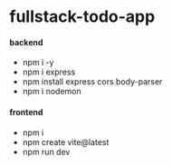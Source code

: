 # fullstack-todo-app

#### backend

- npm i -y
- npm i express
- npm install express cors body-parser
- npm i nodemon

#### frontend

- npm i
- npm create vite@latest
- npm run dev
